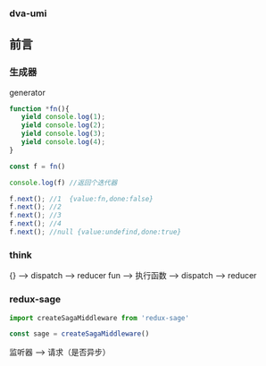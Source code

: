 ### dva-umi

## 前言

### 生成器

generator

```js
function *fn(){
   yield console.log(1);
   yield console.log(2);
   yield console.log(3);
   yield console.log(4);
}

const f = fn()

console.log(f) //返回个迭代器

f.next(); //1  {value:fn,done:false}
f.next(); //2
f.next(); //3
f.next(); //4
f.next(); //null {value:undefind,done:true}

```


###  think

{} --> dispatch --> reducer
fun --> 执行函数 --> dispatch --> reducer


### redux-sage
```js
import createSagaMiddleware from 'redux-sage'

const sage = createSagaMiddleware()
```

监听器 --> 请求（是否异步）